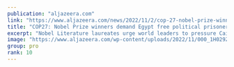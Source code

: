 ```yaml
---
publication: "aljazeera.com"
link: "https://www.aljazeera.com/news/2022/11/2/cop-27-nobel-prize-winners-demand-egypt-free-political-prisoners"
title: "COP27: Nobel Prize winners demand Egypt free political prisoners"
excerpt: "Nobel Literature laureates urge world leaders to pressure Cairo to free dissidents ahead of the COP27 summit."
image: "https://www.aljazeera.com/wp-content/uploads/2022/11/000_1H029Z.jpg?resize=1920%2C1440"
group: pro
rank: 10
---
```

